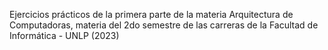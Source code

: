 Ejercicios prácticos de la primera parte de la materia Arquitectura de Computadoras, materia del 2do semestre de las carreras de la Facultad de Informática - UNLP (2023)
